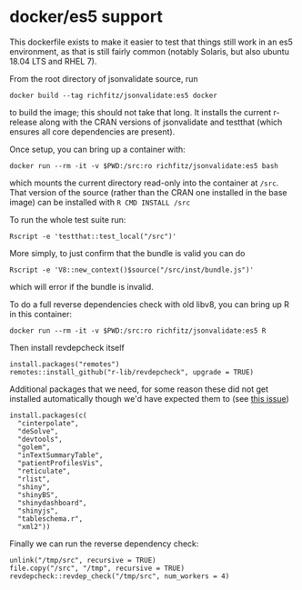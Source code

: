 # docker/es5 support

This dockerfile exists to make it easier to test that things still work in an es5 environment, as that is still fairly common (notably Solaris, but also ubuntu 18.04 LTS and RHEL 7).

From the root directory of jsonvalidate source, run

```
docker build --tag richfitz/jsonvalidate:es5 docker
```

to build the image; this should not take that long. It installs the current r-release along with the CRAN versions of jsonvalidate and testthat (which ensures all core dependencies are present).

Once setup, you can bring up a container with:

```
docker run --rm -it -v $PWD:/src:ro richfitz/jsonvalidate:es5 bash
```

which mounts the current directory read-only into the container at `/src`.  That version of the source (rather than the CRAN one installed in the base image) can be installed with `R CMD INSTALL /src`

To run the whole test suite run:

```
Rscript -e 'testthat::test_local("/src")'
```

More simply, to just confirm that the bundle is valid you can do

```
Rscript -e 'V8::new_context()$source("/src/inst/bundle.js")'
```

which will error if the bundle is invalid.

To do a full reverse dependencies check with old libv8, you can bring up R in this container:

```
docker run --rm -it -v $PWD:/src:ro richfitz/jsonvalidate:es5 R
```

Then install revdepcheck itself

```
install.packages("remotes")
remotes::install_github("r-lib/revdepcheck", upgrade = TRUE)
```

Additional packages that we need, for some reason these did not get installed automatically though we'd have expected them to (see [this issue](https://github.com/r-lib/revdepcheck/issues/209))

```
install.packages(c(
  "cinterpolate",
  "deSolve",
  "devtools",
  "golem",
  "inTextSummaryTable",
  "patientProfilesVis",
  "reticulate",
  "rlist",
  "shiny",
  "shinyBS",
  "shinydashboard",
  "shinyjs",
  "tableschema.r",
  "xml2"))
```

Finally we can run the reverse dependency check:

```
unlink("/tmp/src", recursive = TRUE)
file.copy("/src", "/tmp", recursive = TRUE)
revdepcheck::revdep_check("/tmp/src", num_workers = 4)
```
